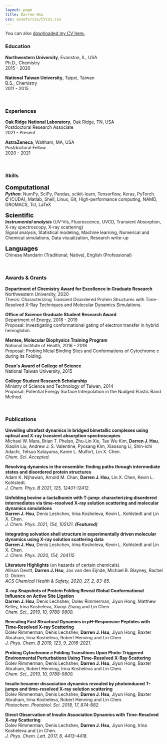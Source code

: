 ```yaml
---
layout: page
title: Darren Hsu
css: assets/css/CVcss.css
---
```


You can also [downloaded my CV here.](./assets/files/DarrenHsu_CV.pdf)


### Education 

**Northwestern University**, Evanston, IL, USA  
Ph.D., Chemistry  
2015 - 2020  

**National Taiwan University**, Taipei, Taiwan  
B.S., Chemistry  
2011 - 2015  

<br/>

### Experiences

**Oak Ridge National Laboratory**, Oak Ridge, TN, USA  
Postdoctoral Research Associate  
2021 - Present  

**AstraZeneca**, Waltham, MA, USA  
Postdoctoral Fellow  
2020 - 2021  

<br/>

### Skills
<span style="font-size: 1.2rem; font-weight: 800;">Computational</span><br/>
**_Python_**: NumPy, SciPy, Pandas, scikit-learn, Tensorflow, Keras, PyTorch.  
**_C_** (CUDA), Matlab, Shell, Linux, Git, High-performance computing, NAMD, GROMACS, Tcl, LaTeX  

<span style="font-size: 1.2rem; font-weight: 800;">Scientific</span><br/>
**_Instrumental analysis_** (UV-Vis, Fluorescence, UVCD, Transient Absorption, X-ray spectroscopy, X-ray scattering)  
Signal analysis, Statistical modeling, Machine learning, Numerical and Chemical simulations, Data visualization, Research write-up

<span style="font-size: 1.2rem; font-weight: 800;">Languages</span><br/>
Chinese Mandarin (Traditional; Native), English (Professional)  

<br/>

### Awards & Grants

**Department of Chemistry Award for Excellence in Graduate Research**  
Northwestern University, 2020  
Thesis: Characterizing Transient Disordered Protein Structures with Time-Resolved X-Ray Techniques and Molecular Dynamics Simulations.

**Office of Science Graduate Student Research Award**  
Department of Energy, 2018 - 2019  
Proposal: Investigating conformational gating of electron transfer in hybrid hemoglobin.

**Mentee, Molecular Biophysics Training Program**  
National Institute of Health, 2016 - 2018  
Proposal: Probing Metal Binding Sites and Conformations of Cytochrome *c* during its Folding. 

**Dean's Award of College of Science**  
National Taiwan University, 2015  

**College Student Research Scholarship**  
Ministry of Science and Technology of Taiwan, 2014  
Proposal: Potential Energy Surface Interpolation in the Nudged Elastic Band Method.

<br/>

### Publications


**Unveiling ultrafast dynamics in bridged bimetallic complexes using optical and X-ray transient absorption spectroscopies**  
<span class="smaller">
Michael W. Mara, Brian T. Phelan, Zhu-Lin Xie, Tae Wu Kim, <strong>Darren J. Hsu</strong>, Xiaolin Liu, Andrew J. S. Valentine, Pyosang Kim, Xiaosong Li, Shin-ichi Adachi, Tetsuo Katayama, Karen L. Mulfort, Lin X. Chen.
<br/>
<em>Chem. Sci. Accepted.</em>
</span>

**Resolving dynamics in the ensemble: finding paths through intermediate states and disordered protein structures**  
<span class="smaller">
Adam K. Nijhawan, Arnold M. Chan, <strong>Darren J. Hsu</strong>, Lin X. Chen, Kevin L. Kohlstedt.
<br/>
<em> J. Chem. Phys. B 2021, 125, 12401-12412.</em>
</span>

**Unfolding bovine a-lactalbumin with T-jump: characterizing disordered intermediates via time-resolved X-ray solution scattering and molecular dynamics simulations**  
<span class="smaller">
<strong>Darren J. Hsu</strong>, Denis Leshchev, Irina Kosheleva, Kevin L. Kohlstedt and Lin X. Chen.
<br/>
<em>J. Chem. Phys. 2021, 154, 105121. <strong>(Featured)</strong></em>
</span>

**Integrating solvation shell structure in experimentally driven molecular dynamics using X-ray solution scattering data**  
<span class="smaller">
<strong>Darren J. Hsu</strong>, Denis Leshchev, Irina Kosheleva, Kevin L. Kohlstedt and Lin X. Chen.
<br/>
<em>J. Chem. Phys. 2020, 154, 204115</em>
</span>

**Literature Highlights** (on hazards of certain chemicals).  
<span class="smaller">
Allison Devitt, <strong>Darren J. Hsu</strong>, Jos van den Eijnde, Michael B. Blayney, Rachel D. Dicken.
<br/>
<em>ACS Chemical Health & Safety, 2020, 27, 2, 83-85.</em>
</span>

**X-ray Snapshots of Protein Folding Reveal Global Conformational Influence on Active Site Ligation**  
<span class="smaller">
<strong>Darren J. Hsu</strong>, Denis Lechshev, Dolev Rimmerman, Jiyun Hong, Matthew Kelley, Irina Kosheleva, Xiaoyi Zhang and Lin Chen.
<br/>
<em>Chem. Sci., 2019, 10, 9788-9800.</em>
</span>

**Revealing Fast Structural Dynamics in pH-Responsive Peptides with Time-Resolved X-ray Scattering**  
<span class="smaller">
Dolev Rimmerman, Denis Lechshev, <strong>Darren J. Hsu</strong>, Jiyun Hong, Baxter Abraham, Irina Kosheleva, Robert Henning and Lin Chen.
<br/>
<em>J. Phys. Chem. B 2019, 123, 9, 2016-2021.</em>
</span>

**Probing Cytochrome _c_ Folding Transitions Upon Photo-Triggered Environmental Perturbations Using Time-Resolved X-Ray Scattering**  
<span class="smaller">
Dolev Rimmerman, Denis Lechshev, <strong>Darren J. Hsu</strong>, Jiyun Hong, Baxter Abraham, Robert Henning, Irina Kosheleva and Lin Chen.
<br/>
<em>Chem. Sci., 2019, 10, 9788-9800.</em>
</span>

**Insulin hexamer dissociation dynamics revealed by photoinduced T-jumps and time-resolved X-ray solution scattering**  
<span class="smaller">
Dolev Rimmerman, Denis Lechshev, <strong>Darren J. Hsu</strong>, Jiyun Hong, Baxter Abraham, Irina Kosheleva, Robert Henning and Lin Chen.
<br/>
<em>Photochem. Photobiol. Sci. 2018, 17, 874-882.</em>
</span>

**Direct Observation of Insulin Association Dynamics with Time-Resolved X-ray Scattering**   
<span class="smaller">
Dolev Rimmerman, Denis Lechshev, <strong>Darren J. Hsu</strong>, Jiyun Hong, Irina Kosheleva and Lin Chen.
<br/>
<em>J. Phys. Chem. Lett. 2017, 8, 4413-4418.</em>
</span>


<!--<ol reversed class=CV>
  <li>Michael W. Mara, Brian T. Phelan, Zhu-Lin Xie, Tae Wu Kim, <strong>Darren J. Hsu</strong>, Xiaolin Liu, Andrew J. S. Valentine, Pyosang Kim, Xiaosong Li, Shin-ichi Adachi, Tetsuo Katayama, Karen L. Mulfort, Lin X. Chen.  <strong><em>Unveiling ultrafast dynamics in bridged bimetallic complexes using optical and X-ray transient absorption spectroscopies.</em></strong> Chem. Sci. Accepted.</li>
  <li>Adam K. Nijhawan, Arnold M. Chan, <strong>Darren J. Hsu</strong>, Lin X. Chen, Kevin L. Kohlstedt.  <strong><em>Resolving dynamics in the ensemble: finding paths through intermediate states and disordered protein structures.</em></strong> J. Chem. Phys. B 2021, 125, 12401-12412.</li> 
  <li><strong>Darren J. Hsu</strong>, Denis Leshchev, Irina Kosheleva, Kevin L. Kohlstedt and Lin X. Chen.  Unfolding bovine a-lactalbumin with T-jump: characterizing disordered intermediates via time-resolved X-ray solution scattering and molecular dynamics simulations. J. Chem. Phys. 2021, 154, 105121. <strong>(Featured)</strong></li>
  <li><strong>Darren J. Hsu</strong>, Denis Leshchev, Irina Kosheleva, Kevin L. Kohlstedt and Lin X. Chen.  Integrating solvation shell structure in experimentally driven molecular dynamics using X-ray solution scattering data. J. Chem. Phys. 2020, 154, 204115</li>
  <li>Allison Devitt, <strong>Darren J. Hsu</strong>, Jos van den Eijnde, Michael B. Blayney, Rachel D. Dicken.  Literature Highlights. ACS Chemical Health & Safety, 2020, 27, 2, 83-85. </li>
  <li><strong>Darren J. Hsu</strong>, Denis Lechshev, Dolev Rimmerman, Jiyun Hong, Matthew Kelley, Irina Kosheleva, Xiaoyi Zhang and Lin Chen.  X-ray Snapshots of Protein Folding Reveal Global Conformational Influence on Active Site Ligation. Chem. Sci., 2019, 10, 9788-9800.</li>
  <li>Dolev Rimmerman, Denis Lechshev, <strong>Darren J. Hsu</strong>, Jiyun Hong, Baxter Abraham, Irina Kosheleva, Robert Henning and Lin Chen.  Revealing Fast Structural Dynamics in pH-Responsive Peptides with Time-Resolved X-ray Scattering. J. Phys. Chem. B 2019, 123, 9, 2016-2021.</li>
  <li>Dolev Rimmerman, Denis Lechshev, <strong>Darren J. Hsu</strong>, Jiyun Hong, Baxter Abraham, Robert Henning, Irina Kosheleva and Lin Chen.  Probing Cytochrome c Folding Transitions Upon Photo-Triggered Environmental Perturbations Using Time-Resolved X-Ray Scattering. J. Phys. Chem. B 2018, 122, 20, 5218-5224.</li>
  <li>Dolev Rimmerman, Denis Lechshev, <strong>Darren J. Hsu</strong>, Jiyun Hong, Baxter Abraham, Irina Kosheleva, Robert Henning and Lin Chen.  Insulin hexamer dissociation dynamics revealed by photoinduced T-jumps and time-resolved X-ray solution scattering. Photochem. Photobiol. Sci. 2018, 17, 874-882.</li>
  <li>Dolev Rimmerman, Denis Lechshev, <strong>Darren J. Hsu</strong>, Jiyun Hong, Irina Kosheleva and Lin Chen.  Direct Observation of Insulin Association Dynamics with Time-Resolved X-ray Scattering. J. Phys. Chem. Lett. 2017, 8, 4413-4418.</li>
</ol>-->

